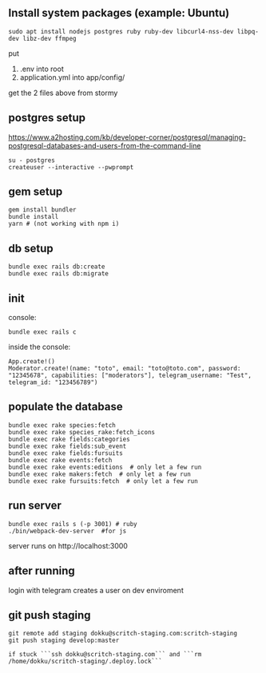 Install system packages (example: Ubuntu)
---

```
sudo apt install nodejs postgres ruby ruby-dev libcurl4-nss-dev libpq-dev libz-dev ffmpeg
```

put 
1. .env into root
2. application.yml into app/config/

get the 2 files above from stormy


postgres setup
---

https://www.a2hosting.com/kb/developer-corner/postgresql/managing-postgresql-databases-and-users-from-the-command-line

```
su - postgres
createuser --interactive --pwprompt
```

gem setup
---

```
gem install bundler
bundle install
yarn # (not working with npm i)
```


db setup
---

```
bundle exec rails db:create
bundle exec rails db:migrate
```

init
---

console: 
```
bundle exec rails c
```
inside the console:
```
App.create!()
Moderator.create!(name: "toto", email: "toto@toto.com", password: "12345678", capabilities: ["moderators"], telegram_username: "Test", telegram_id: "123456789")
```

populate the database
---
```
bundle exec rake species:fetch
bundle exec rake species_rake:fetch_icons
bundle exec rake fields:categories
bundle exec rake fields:sub_event
bundle exec rake fields:fursuits
bundle exec rake events:fetch
bundle exec rake events:editions  # only let a few run
bundle exec rake makers:fetch  # only let a few run
bundle exec rake fursuits:fetch  # only let a few run
```

run server
---

```
bundle exec rails s (-p 3001) # ruby
./bin/webpack-dev-server  #for js
```

server runs on http://localhost:3000 

after running
---

login with telegram creates a user on dev enviroment


git push staging
---
```
git remote add staging dokku@scritch-staging.com:scritch-staging
git push staging develop:master

if stuck ```ssh dokku@scritch-staging.com``` and ```rm /home/dokku/scritch-staging/.deploy.lock```
```
